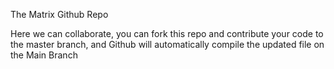 The Matrix Github Repo

Here we can collaborate, you can fork this repo and contribute your code to the master branch, and Github will automatically compile the updated file on the Main Branch

